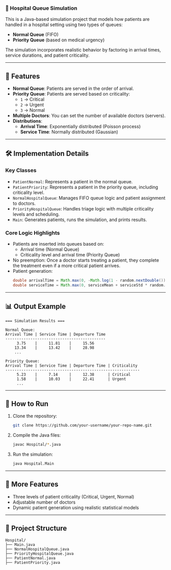 ### 🏥 Hospital Queue Simulation

This is a Java-based simulation project that models how patients are handled in a hospital setting using two types of queues:  
- **Normal Queue** (FIFO)
- **Priority Queue** (based on medical urgency)

The simulation incorporates realistic behavior by factoring in arrival times, service durations, and patient criticality.

---

## 📌 Features

- **Normal Queue**: Patients are served in the order of arrival.
- **Priority Queue**: Patients are served based on criticality:
  - `1` → Critical  
  - `2` → Urgent  
  - `3` → Normal  
- **Multiple Doctors**: You can set the number of available doctors (servers).
- **Distributions**:
  - **Arrival Time**: Exponentially distributed (Poisson process)
  - **Service Time**: Normally distributed (Gaussian)

---

## 🛠️ Implementation Details

### Key Classes

- `PatientNormal`: Represents a patient in the normal queue.
- `PatientPriority`: Represents a patient in the priority queue, including criticality level.
- `NormalHospitalQueue`: Manages FIFO queue logic and patient assignment to doctors.
- `PriorityHospitalQueue`: Handles triage logic with multiple criticality levels and scheduling.
- `Main`: Generates patients, runs the simulation, and prints results.

### Core Logic Highlights

- Patients are inserted into queues based on:
  - Arrival time (Normal Queue)
  - Criticality level and arrival time (Priority Queue)
- No preemption: Once a doctor starts treating a patient, they complete the treatment even if a more critical patient arrives.
- Patient generation:
  ```java
  double arrivalTime = Math.max(0, -Math.log(1 - random.nextDouble()) * arrivalMean);
  double serviceTime = Math.max(0, serviceMean + serviceStd * random.nextGaussian());
  ```

---

## 📊 Output Example

```
=== Simulation Results ===

Normal Queue:
Arrival Time | Service Time | Departure Time
--------------------------------------------
     3.75    |     11.81    |     15.56
    13.34    |     13.42    |     28.98
    ...

Priority Queue:
Arrival Time | Service Time | Departure Time | Criticality
-----------------------------------------------------------
     5.23    |     7.14     |     12.38      | Critical
     1.58    |     10.03    |     22.41      | Urgent
     ...
```

---

## 🧪 How to Run

1. Clone the repository:
   ```bash
   git clone https://github.com/your-username/your-repo-name.git
   ```

2. Compile the Java files:
   ```bash
   javac Hospital/*.java
   ```

3. Run the simulation:
   ```bash
   java Hospital.Main
   ```

---

## 🚀 More Features

- Three levels of patient criticality (Critical, Urgent, Normal)
- Adjustable number of doctors
- Dynamic patient generation using realistic statistical models

---

## 📂 Project Structure

```
Hospital/
├── Main.java
├── NormalHospitalQueue.java
├── PriorityHospitalQueue.java
├── PatientNormal.java
├── PatientPriority.java
```
